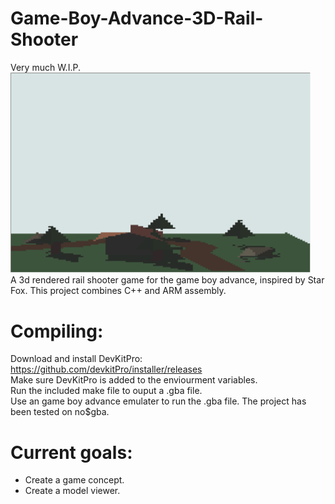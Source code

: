 # Game-Boy-Advance-3D-Rail-Shooter
Very much W.I.P.  
<img src="docs/PreviewImage.png" width="480">  
A 3d rendered rail shooter game for the game boy advance, inspired by Star Fox. This project combines C++ and ARM assembly.  

# Compiling:
Download and install DevKitPro: https://github.com/devkitPro/installer/releases  
Make sure DevKitPro is added to the enviourment variables.  
Run the included make file to ouput a .gba file.  
Use an game boy advance emulater to run the .gba file. The project has been tested on no$gba.  

# Current goals:
- Create a game concept.
- Create a model viewer.
